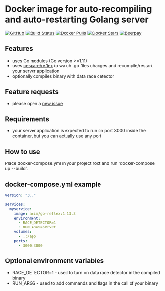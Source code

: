 # Docker image for auto-recompiling and auto-restarting Golang server

[![GitHub](https://img.shields.io/github/license/acim/go-reflex)](LICENSE)
[![Build Status](https://drone.ablab.de/api/badges/acim/go-reflex/status.svg)](https://drone.ablab.de/acim/go-reflex)
[![Docker Pulls](https://img.shields.io/docker/pulls/acim/go-reflex)](https://hub.docker.com/r/acim/go-reflex)
[![Docker Stars](https://img.shields.io/docker/stars/acim/go-reflex)](https://hub.docker.com/r/acim/go-reflex)
[![Beerpay](https://img.shields.io/beerpay/acim/go-reflex)](https://beerpay.io/acim/go-reflex)

## Features

* uses Go modules (Go version >=1.11)
* uses [cespare/reflex](https://github.com/cespare/reflex) to watch .go files changes and recompile/restart your server application
* optionally compiles binary with data race detector

## Feature requests

* please open a [new issue](https://github.com/acim/go-reflex/issues/new)

## Requirements

* your server application is expected to run on port 3000 inside the container, but you can actually use any port

## How to use

Place docker-compose.yml in your project root and run 'docker-compose up --build'.

## docker-compose.yml example

```yaml
version: "3.7"

services:
  myservice:
    image: acim/go-reflex:1.13.3
    environment:
      - RACE_DETECTOR=1
      - RUN_ARGS=server
    volumes:
      - .:/app
    ports:
      - 3000:3000
```

## Optional environment variables

* RACE_DETECTOR=1 - used to turn on data race detector in the compiled binary
* RUN_ARGS - used to add commands and flags in the call of your binary
